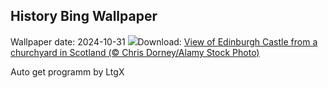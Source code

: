 ## History Bing Wallpaper
Wallpaper date: 2024-10-31
![](https://www.bing.com/th?id=OHR.HauntedEdinburgh_EN-GB3981139829_UHD.jpg&w=1000)Download: [View of Edinburgh Castle from a churchyard in Scotland (© Chris Dorney/Alamy Stock Photo)](https://www.bing.com/th?id=OHR.HauntedEdinburgh_EN-GB3981139829_UHD.jpg)

Auto get programm by LtgX
